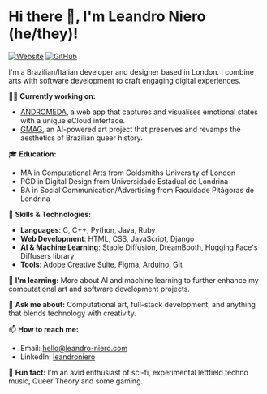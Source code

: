 # Hi there 👋, I'm Leandro Niero (he/they)!

[![Website](https://img.shields.io/website?label=leandro-niero.com&style=for-the-badge&url=https%3A%2F%2Fleandro-niero.com)](https://www.leandro-niero.com)
[![GitHub](https://img.shields.io/github/followers/leniero?label=follow&style=social)](https://www.github.com/leniero)

I'm a Brazilian/Italian developer and designer based in London. I combine arts with software development to craft engaging digital experiences.

👨‍💻 **Currently working on:**
- [ANDROMEDA](https://github.com/leniero/Andromeda), a web app that captures and visualises emotional states with a unique eCloud interface.
- [GMAG](https://www.leandro-niero.com/pages/gmag.html), an AI-powered art project that preserves and revamps the aesthetics of Brazilian queer history.

🎓 **Education:**
- MA in Computational Arts from Goldsmiths University of London
- PGD in Digital Design from Universidade Estadual de Londrina
- BA in Social Communication/Advertising from Faculdade Pitágoras de Londrina

🔧 **Skills & Technologies:**
- **Languages**: C, C++, Python, Java, Ruby
- **Web Development**: HTML, CSS, JavaScript, Django
- **AI & Machine Learning**: Stable Diffusion, DreamBooth, Hugging Face's Diffusers library
- **Tools**: Adobe Creative Suite, Figma, Arduino, Git

🌱 **I'm learning:** More about AI and machine learning to further enhance my computational art and software development projects.

💬 **Ask me about:** Computational art, full-stack development, and anything that blends technology with creativity.

📫 **How to reach me:**
- Email: hello@leandro-niero.com
- LinkedIn: [leandroniero](https://www.linkedin.com/in/leandroniero)

📄 **Fun fact:** I'm an avid enthusiast of sci-fi, experimental leftfield techno music, Queer Theory and some gaming.

